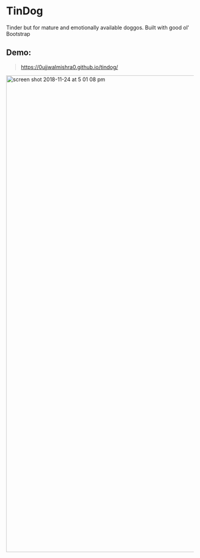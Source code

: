 # TinDog
Tinder but for mature and emotionally available doggos. Built with good ol' Bootstrap

## Demo:
> https://0ujjwalmishra0.github.io/tindog/

<img width="1278" alt="screen shot 2018-11-24 at 5 01 08 pm" src="https://user-images.githubusercontent.com/41349472/48973309-90887000-f00a-11e8-8462-a8764e4a81a0.png">


